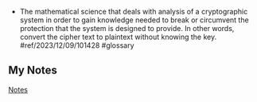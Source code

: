 - The mathematical science that deals with analysis of a cryptographic system in order to gain knowledge needed to break or circumvent the protection that the system is designed to provide. In other words, convert the cipher text to plaintext without knowing the key. #ref/2023/12/09/101428 #glossary
## My Notes
[Notes](mynotes/cryptanalysis-notes.md)

